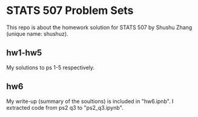 # STATS 507 Problem Sets
This repo is about the homework solution for STATS 507 by Shushu Zhang (unique name: shushuz).
## hw1-hw5
My solutions to ps 1-5 respectively. 
## hw6
My write-up (summary of the soultions) is included in "hw6.ipnb". I extracted code from ps2 q3 to "ps2\_q3.ipynb". 
